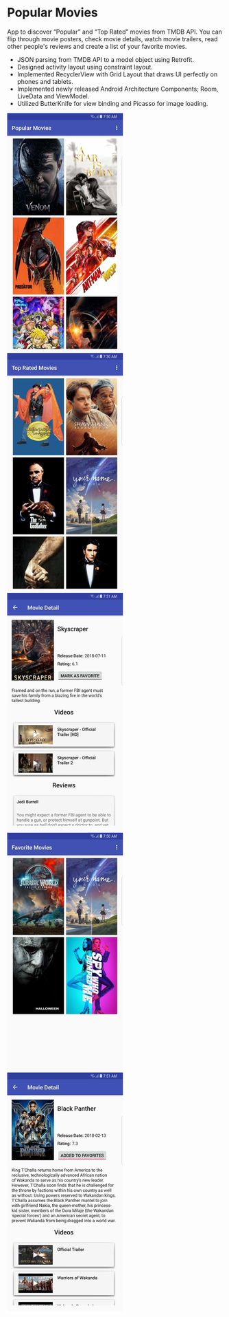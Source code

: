 # Popular Movies

App to discover “Popular” and “Top Rated” movies from TMDB API.
You can flip through movie posters, check movie details, watch movie
trailers, read other people's reviews and create a list of your
favorite movies.

- JSON parsing from TMDB API to a model object using Retrofit.
- Designed activity layout using constraint layout.
- Implemented RecyclerView with Grid Layout that draws UI perfectly on phones and tablets.
- Implemented newly released Android Architecture Components; Room, LiveData and
ViewModel.
- Utilized ButterKnife for view binding and Picasso for image loading.

![popular movies grid view](popular_movies_grid.jpg)
![top_rated movies grid view](top_rated_grid.jpg)
![movie_detail view](movie_detail_view.jpg)
![favorite_grid_view](favorite_grid.jpg)
![favorite_detail view](favorite_detail_view.jpg)
